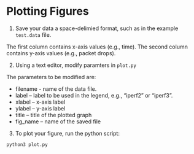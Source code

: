 # Plotting Figures


1. Save your data a space-delimied format, such as in the example `test.data` file.

The first column contains x-axis values (e.g., time). The second column contains y-axis values (e.g., packet drops).

2. Using a text editor, modify paramters in `plot.py`

The parameters to be modified are: 

- filename - name of the data file.
- label – label to be used in the legend, e.g., “iperf2” or “iperf3”. 
- xlabel – x-axis label 
- ylabel – y-axis label 
- title – title of the plotted graph 
- fig\_name – name of the saved file 

3. To plot your figure, run the python script:
```
python3 plot.py
```

